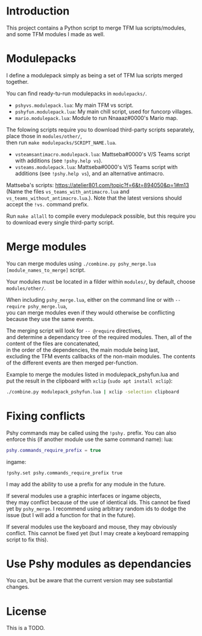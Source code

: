# Introduction

This project contains a Python script to merge TFM lua scripts/modules,  
and some TFM modules I made as well.



# Modulepacks

I define a modulepack simply as being a set of TFM lua scripts merged together.

You can find ready-tu-run modulepacks in `modulepacks/`.

- `pshyvs.modulepack.lua`: My main TFM vs script.
- `pshyfun.modulepack.lua`: My main chill script, used for funcorp villages.
- `mario.modulepack.lua`: Module to run Nnaaaz#0000's Mario map.

The folowing scripts require you to download third-party scripts separately,  
place those in `modules/other/`,  
then run `make modulepacks/SCRIPT_NAME.lua`.

- `vsteamsantimacro.modulepack.lua`: Mattseba#0000's V/S Teams script with additions (see `!pshy.help vs`).
- `vsteams.modulepack.lua`: Mattseba#0000's V/S Teams script with additions (see `!pshy.help vs`), and an alternative antimacro.

Mattseba's scripts: https://atelier801.com/topic?f=6&t=894050&p=1#m13 (Name the files `vs_teams_with_antimacro.lua` and `vs_teams_without_antimacro.lua`.).
Note that the latest versions should accept the `!vs.` command prefix.

Run `make allall` to compile every modulepack possible, but this require you to download every single third-party script.



# Merge modules

You can merge modules using `./combine.py pshy_merge.lua [module_names_to_merge]` script.

Your modules must be located in a filder within `modules/`, by default, choose `modules/other/`.

When including `pshy_merge.lua`, either on the command line or with `-- require pshy_merge.lua`,  
you can merge modules even if they would otherwise be conflicting because they use the same events.

The merging script will look for `-- @require` directives,  
and determine a dependancy tree of the required modules.
Then, all of the content of the files are concatenated,  
in the order of the dependencies, the main module being last,  
excluding the TFM events callbacks of the non-main modules.
The contents of the different events are then merged per-function.

Example to merge the modules listed in modulepack_pshyfun.lua and  
put the result in the clipboard with `xclip` (`sudo apt install xclip`):
```bash
./combine.py modulepack_pshyfun.lua | xclip -selection clipboard
```



# Fixing conflicts

Pshy commands may be called using the `!pshy.` prefix. You can also enforce this (if another module use the same command name):
lua:
```lua
pshy.commands_require_prefix = true
```
ingame:
```
!pshy.set pshy.commands_require_prefix true
```

I may add the ability to use a prefix for any module in the future.

If several modules use a graphic interfaces or ingame objects,  
they may conflict because of the use of identical ids.
This cannot be fixed yet by `pshy_merge`.
I recommend using arbitrary random ids to dodge the issue (but I will add a function for that in the future).

If several modules use the keyboard and mouse, they may obviously conflict.
This cannot be fixed yet (but I may create a keyboard remapping script to fix this).



# Use Pshy modules as dependancies

You can, but be aware that the current version may see substantial changes.



# License

This is a TODO.
